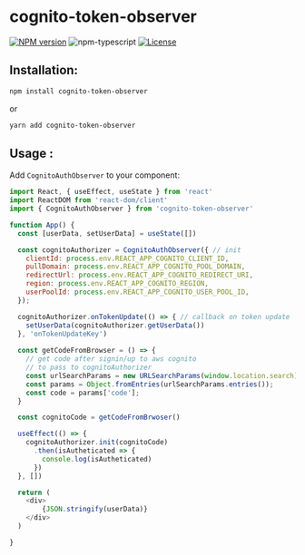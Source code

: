 # cognito-token-observer

[![NPM version][npm-image]][npm-url]
![npm-typescript]
[![License][github-license]][github-license-url]

## Installation:

```bash
npm install cognito-token-observer
```

or

```bash
yarn add cognito-token-observer
```

## Usage :

Add `CognitoAuthObserver` to your component:

```js
import React, { useEffect, useState } from 'react'
import ReactDOM from 'react-dom/client'
import { CognitoAuthObserver } from 'cognito-token-observer'

function App() {
  const [userData, setUserData] = useState([])

  const cognitoAuthorizer = CognitoAuthObserver({ // init
    clientId: process.env.REACT_APP_COGNITO_CLIENT_ID,
    pullDomain: process.env.REACT_APP_COGNITO_POOL_DOMAIN,
    redirectUrl: process.env.REACT_APP_COGNITO_REDIRECT_URI,
    region: process.env.REACT_APP_COGNITO_REGION,
    userPoolId: process.env.REACT_APP_COGNITO_USER_POOL_ID,
  });

  cognitoAuthorizer.onTokenUpdate(() => { // callback on token update
    setUserData(cognitoAuthorizer.getUserData())
  }, 'onTokenUpdateKey')
  
  const getCodeFromBrowser = () => { 
    // get code after signin/up to aws cognito 
    // to pass to cognitoAuthorizer
    const urlSearchParams = new URLSearchParams(window.location.search);
    const params = Object.fromEntries(urlSearchParams.entries());
    const code = params['code'];
  }

  const cognitoCode = getCodeFromBrwoser()

  useEffect(() => {
    cognitoAuthorizer.init(cognitoCode)
      .then(isAutheticated => {
        console.log(isAutheticated)
      })
  }, [])

  return (
    <div>
        {JSON.stringify(userData)}
    </div>
  )

}
```

[npm-url]: https://www.npmjs.com/package/cognito-token-observer
[npm-image]: https://img.shields.io/npm/v/cognito-token-observer
[github-license]: https://img.shields.io/github/license/romankurnovskii/cognito-token-observer
[github-license-url]: https://github.com/romankurnovskii/cognito-token-observer/blob/main/LICENSE
[npm-typescript]: https://img.shields.io/npm/types/cognito-token-observer
